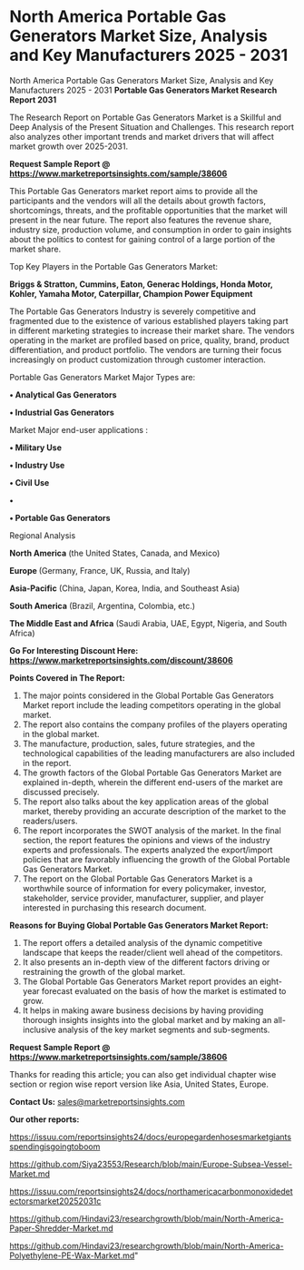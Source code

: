 # North America Portable Gas Generators Market Size, Analysis and Key Manufacturers 2025 - 2031
North America Portable Gas Generators Market Size, Analysis and Key Manufacturers 2025 - 2031
<strong>Portable Gas Generators Market Research Report 2031</strong>

The Research Report on Portable Gas Generators Market is a Skillful and Deep Analysis of the Present Situation and Challenges. This research report also analyzes other important trends and market drivers that will affect market growth over 2025-2031.

<strong>Request Sample Report @ <a href=https://www.marketreportsinsights.com/sample/38606>https://www.marketreportsinsights.com/sample/38606</a></strong>

This Portable Gas Generators market report aims to provide all the participants and the vendors will all the details about growth factors, shortcomings, threats, and the profitable opportunities that the market will present in the near future. The report also features the revenue share, industry size, production volume, and consumption in order to gain insights about the politics to contest for gaining control of a large portion of the market share.

Top Key Players in the Portable Gas Generators Market:

<strong>Briggs & Stratton, Cummins, Eaton, Generac Holdings, Honda Motor, Kohler, Yamaha Motor, Caterpillar, Champion Power Equipment</strong>

The Portable Gas Generators Industry is severely competitive and fragmented due to the existence of various established players taking part in different marketing strategies to increase their market share. The vendors operating in the market are profiled based on price, quality, brand, product differentiation, and product portfolio. The vendors are turning their focus increasingly on product customization through customer interaction.

Portable Gas Generators Market Major Types are:

<strong>•  Analytical Gas Generators

•  Industrial Gas Generators</strong>

Market Major end-user applications :

<strong>•  Military Use

•  Industry Use

•  Civil Use

•  

•  Portable Gas Generators</strong>

Regional Analysis

</u><strong><b>North America</b></strong> (the United States, Canada, and Mexico)

<strong><b>Europe </b></strong>(Germany, France, UK, Russia, and Italy)

<strong><b>Asia-Pacific</b></strong> (China, Japan, Korea, India, and Southeast Asia)

<strong><b>South America</b></strong> (Brazil, Argentina, Colombia, etc.)

<strong><b>The Middle East and Africa</b></strong> (Saudi Arabia, UAE, Egypt, Nigeria, and South Africa)

<strong>Go For Interesting Discount Here: <a href=https://www.marketreportsinsights.com/discount/38606>https://www.marketreportsinsights.com/discount/38606</a></strong>

<strong>Points Covered in The Report:</strong>
<ol>
  <li>The major points considered in the Global Portable Gas Generators Market report include the leading competitors operating in the global market.</li>
  <li>The report also contains the company profiles of the players operating in the global market.</li>
  <li>The manufacture, production, sales, future strategies, and the technological capabilities of the leading manufacturers are also included in the report.</li>
  <li>The growth factors of the Global Portable Gas Generators Market are explained in-depth, wherein the different end-users of the market are discussed precisely.</li>
  <li>The report also talks about the key application areas of the global market, thereby providing an accurate description of the market to the readers/users.</li>
  <li>The report incorporates the SWOT analysis of the market. In the final section, the report features the opinions and views of the industry experts and professionals. The experts analyzed the export/import policies that are favorably influencing the growth of the Global Portable Gas Generators Market.</li>
  <li>The report on the Global Portable Gas Generators Market is a worthwhile source of information for every policymaker, investor, stakeholder, service provider, manufacturer, supplier, and player interested in purchasing this research document.</li>
</ol>
<strong>Reasons for Buying Global Portable Gas Generators Market Report:</strong>

<ol>
  <li>The report offers a detailed analysis of the dynamic competitive landscape that keeps the reader/client well ahead of the competitors.</li>
  <li>It also presents an in-depth view of the different factors driving or restraining the growth of the global market.</li>
  <li>The Global Portable Gas Generators Market report provides an eight-year forecast evaluated on the basis of how the market is estimated to grow.</li>
  <li>It helps in making aware business decisions by having providing thorough insights insights into the global market and by making an all-inclusive analysis of the key market segments and sub-segments.</li>
</ol>
<strong>Request Sample Report @ <a href=https://www.marketreportsinsights.com/sample/38606>https://www.marketreportsinsights.com/sample/38606</a></strong>


Thanks for reading this article; you can also get individual chapter wise section or region wise report version like Asia, United States, Europe.

<strong>Contact Us:</strong>
sales@marketreportsinsights.com

<strong>Our other reports:</strong>

<a href=https://issuu.com/reportsinsights24/docs/europegardenhosesmarketgiantsspendingisgoingtoboom>https://issuu.com/reportsinsights24/docs/europegardenhosesmarketgiantsspendingisgoingtoboom</a>

<a href=https://github.com/Siya23553/Research/blob/main/Europe-Subsea-Vessel-Market.md>https://github.com/Siya23553/Research/blob/main/Europe-Subsea-Vessel-Market.md</a>

<a href=https://issuu.com/reportsinsights24/docs/northamericacarbonmonoxidedetectorsmarket20252031c>https://issuu.com/reportsinsights24/docs/northamericacarbonmonoxidedetectorsmarket20252031c</a>

<a href=https://github.com/Hindavi23/researchgrowth/blob/main/North-America-Paper-Shredder-Market.md>https://github.com/Hindavi23/researchgrowth/blob/main/North-America-Paper-Shredder-Market.md</a>

<a href=https://github.com/Hindavi23/researchgrowth/blob/main/North-America-Polyethylene-PE-Wax-Market.md>https://github.com/Hindavi23/researchgrowth/blob/main/North-America-Polyethylene-PE-Wax-Market.md</a>"
